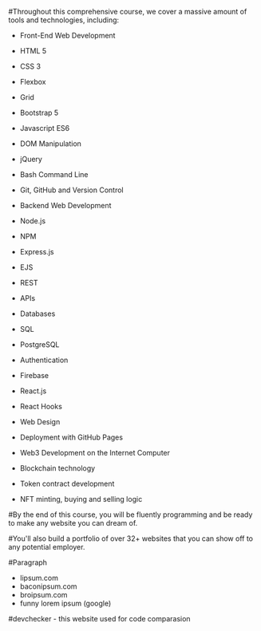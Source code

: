 #Throughout this comprehensive course, we cover a massive amount of tools and technologies, including:

- Front-End Web Development

- HTML 5

- CSS 3

- Flexbox

- Grid

- Bootstrap 5

- Javascript ES6

- DOM Manipulation

- jQuery

- Bash Command Line

- Git, GitHub and Version Control

- Backend Web Development

- Node.js

- NPM

- Express.js

- EJS

- REST

- APIs

- Databases

- SQL

- PostgreSQL

- Authentication

- Firebase

- React.js

- React Hooks

- Web Design

- Deployment with GitHub Pages

- Web3 Development on the Internet Computer

- Blockchain technology

- Token contract development

- NFT minting, buying and selling logic

#By the end of this course, you will be fluently programming and be ready to make any website you can dream of.

#You'll also build a portfolio of over 32+ websites that you can show off to any potential employer.

#Paragraph

- lipsum.com
- baconipsum.com
- broipsum.com
- funny lorem ipsum (google)

#devchecker - this website used for code comparasion 


